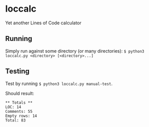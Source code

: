 # loccalc
Yet another Lines of Code calculator

## Running

Simply run against some directory (or many directories):
`$ python3 loccalc.py <directory> [<directory>...]`

## Testing 

Test by running `$ python3 loccalc.py manual-test`.

Should result:
```
** Totals **
LOC: 14
Comments: 55
Empty rows: 14
Total: 83
```
